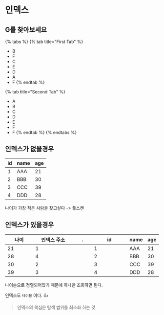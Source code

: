 # 인덱스

## G를 찾아보세요

{% tabs %}
{% tab title="First Tab" %}
* B
* F
* C
* E
* D
* A
* F
{% endtab %}

{% tab title="Second Tab" %}
* A
* B
* C
* D
* E
* F
* F
{% endtab %}
{% endtabs %}

## 인덱스가 없을경우

| id | name | age |
| -- | ---- | --- |
| 1  | AAA  | 21  |
| 2  | BBB  | 30  |
| 3  | CCC  | 39  |
| 4  | DDD  | 28  |

나이가 가장 적은 사람을 찾고싶다  -> 풀스캔&#x20;



## 인덱스가 있을경우

<table><thead><tr><th width="95">나이</th><th width="152">인덱스 주소</th><th width="59">.</th><th width="131">id</th><th>name</th><th>age</th></tr></thead><tbody><tr><td>21</td><td>1</td><td></td><td>1</td><td>AAA</td><td>21</td></tr><tr><td>28</td><td>4</td><td></td><td>2</td><td>BBB</td><td>30</td></tr><tr><td>30</td><td>2</td><td></td><td>3</td><td>CCC</td><td>39</td></tr><tr><td>39</td><td>3</td><td></td><td>4</td><td>DDD</td><td>28</td></tr></tbody></table>

나이순으로 정렬되어있기 때문에 하나만 조회하면 된다.

인덱스도 `테이블` 이다. :thumbsup:



> 인덱스의 핵심은 탐색 범위를 최소화 하는 것
